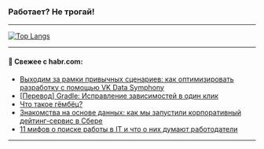 ### Работает? Не трогай!

---
<!--
#### 🛠️ Technical stack:

![Java](https://img.shields.io/badge/Java-informational?logo=Oracle&style=flat&logoColor=white&color=FF4500)
![Kotlin](https://img.shields.io/badge/Kotlin-informational?logo=Kotlin&style=flat&logoColor=white&color=774D97)
![TS](https://img.shields.io/badge/TypeScript-informational?logo=typeScript&style=flat&logoColor=black&color=017acc)
![Python](https://img.shields.io/badge/Python-informational?logo=Python&style=flat&logoColor=black&color=ffdd54) <br>
![Spring](https://img.shields.io/badge/Spring-informational?logo=Spring&style=flat&logoColor=white&color=6DB33F) 
![SpringBoot](https://img.shields.io/badge/SpringBoot-informational?logo=SpringBoot&style=flat&logoColor=white&color=6DB33F)
![Nest](https://img.shields.io/badge/NestJS-informational?logo=NestJS&style=flat&logoColor=white&color=E0234E) 
![NodeJS](https://img.shields.io/badge/NodeJS-informational?logo=node.js&style=flat&logoColor=white&color=70A760)<br>
![PostgreSQL](https://img.shields.io/badge/PostgreSQL-informational?logo=PostgreSQL&style=flat&logoColor=white&color=DAA520)
![MongoDB](https://img.shields.io/badge/MongoDB-informational?logo=MongoDB&style=flat&logoColor=white&color=870000)
![Apache](https://img.shields.io/badge/Apache-informational?logo=apache&style=flat&logoColor=white&color=f74e28)

___ 
-->

<!--- #### 🛠️ : --->

[![Top Langs](https://github-readme-stats-82jvfl3w3-advtsettinggmailcoms-projects.vercel.app/api/top-langs/?username=zloylis&langs_count=10&hide_title=true&title_color=e6edf3&size_weight=0.5&count_weight=0.5&layout=compact&hide_progress=true&hide_border=true&theme=dracula)](https://github.com/zloylis)

<!---


####  :octocat:&nbsp;&nbsp; Статистика:

![GitHub stats](https://github-readme-stats-u2qms2cxw-advtsettinggmailcoms-projects.vercel.app/api?username=zloylis&show_icons=true&hide_border=true&theme=dracula&title_color=e6edf3&include_all_commits=true&count_private=true&hide_rank=false&hide_title=true&rank_icon=github)
-->
---

#### 💬 Свежее с habr.com:

<!-- BLOG-POST-LIST:START -->
- [Выходим за рамки привычных сценариев: как оптимизировать разработку с помощью VK Data Symphony](https://habr.com/ru/companies/vk/articles/867694/?utm_source=habrahabr&utm_medium=rss&utm_campaign=867694)
- [[Перевод] Gradle: Исправление зависимостей в один клик](https://habr.com/ru/companies/spring_aio/articles/868440/?utm_source=habrahabr&utm_medium=rss&utm_campaign=868440)
- [Что такое гёмбёц?](https://habr.com/ru/articles/868188/?utm_source=habrahabr&utm_medium=rss&utm_campaign=868188)
- [Знакомства на основе данных: как мы запустили корпоративный дейтинг-сервис в Сбере](https://habr.com/ru/articles/868418/?utm_source=habrahabr&utm_medium=rss&utm_campaign=868418)
- [11 мифов о поиске работы в IT и что о них думают работодатели](https://habr.com/ru/companies/habr_career/articles/868400/?utm_source=habrahabr&utm_medium=rss&utm_campaign=868400)
<!-- BLOG-POST-LIST:END -->

---
